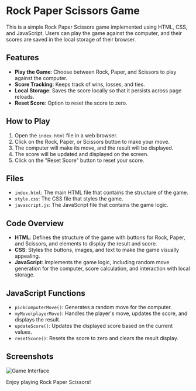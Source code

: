 # Rock Paper Scissors Game

This is a simple Rock Paper Scissors game implemented using HTML, CSS, and JavaScript. Users can play the game against the computer, and their scores are saved in the local storage of their browser.

## Features

- **Play the Game**: Choose between Rock, Paper, and Scissors to play against the computer.
- **Score Tracking**: Keeps track of wins, losses, and ties.
- **Local Storage**: Saves the score locally so that it persists across page reloads.
- **Reset Score**: Option to reset the score to zero.

## How to Play

1. Open the `index.html` file in a web browser.
2. Click on the Rock, Paper, or Scissors button to make your move.
3. The computer will make its move, and the result will be displayed.
4. The score will be updated and displayed on the screen.
5. Click on the "Reset Score" button to reset your score.

## Files

- `index.html`: The main HTML file that contains the structure of the game.
- `style.css`: The CSS file that styles the game.
- `javascript.js`: The JavaScript file that contains the game logic.

## Code Overview

- **HTML**: Defines the structure of the game with buttons for Rock, Paper, and Scissors, and elements to display the result and score.
- **CSS**: Styles the buttons, images, and text to make the game visually appealing.
- **JavaScript**: Implements the game logic, including random move generation for the computer, score calculation, and interaction with local storage.

## JavaScript Functions

- `pickComputerMove()`: Generates a random move for the computer.
- `myMove(playerMove)`: Handles the player's move, updates the score, and displays the result.
- `updateScore()`: Updates the displayed score based on the current values.
- `resetScore()`: Resets the score to zero and clears the result display.

## Screenshots

![Game Interface](images/screenshot.png)

Enjoy playing Rock Paper Scissors!

